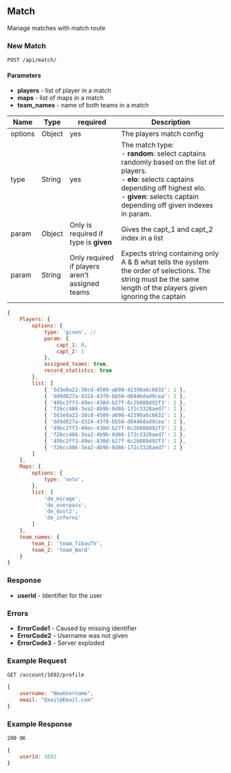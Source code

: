 

## Match
Manage matches with match route

### New Match
`POST /api/match/`

#### Parameters
- **players** - list of player in a match
- **maps** - list of maps in a match
- **team_names** - name of both teams in a match

| Name    | Type   | required | Description                                                                                                                                                                                          |
|---------|--------|----------|--------------------------|
| options | Object |    yes   | The players match config |                                                                                                                                                                                              |
| type    | String |    yes   | The match type: <br> - **random**: select captains randomly based on the list of players. <br>- **elo**: selects captains depending off highest elo. <br>- **given**: selects captain depending off given indexes in param.          | 
|    param     |    Object    |     Only is required if  type is **given**     |          Gives the capt_1 and capt_2 index in a list           |      
|    param     |       String     |  Only required if  players aren't assigned teams      | Expects string containing only A & B what tells the system the order of selections. The string must be the same length of the players given ignoring the captain    |                                                                                                                                                                            

```javascript
{
	Players: {
		options: {
			type: 'given', // 
			param: {
				capt_1: 0,
				capt_2: 1
			},
			assigned_teams: true, 
			record_statistcs: true 
		},
		list: [
			{ '5d3e0a22-38cd-4509-a698-42398a6c6632': 1 },
			{ 'dd9d827a-d324-43f0-bb56-d0446dad9cea': 1 },
			{ '49bc2ff3-49ec-430d-b27f-6c2b088d92f3': 1 },
			{ 'f26cc486-3ea2-4b9b-8d86-172c3328aed7': 1 },
			{ '5d3e0a22-38cd-4509-a698-42398a6c6632': 1 },
			{ 'dd9d827a-d324-43f0-bb56-d0446dad9cea': 2 },
			{ '49bc2ff3-49ec-430d-b27f-6c2b088d92f3': 2 },
			{ 'f26cc486-3ea2-4b9b-8d86-172c3328aed7': 2 },
			{ '49bc2ff3-49ec-430d-b27f-6c2b088d92f3': 2 },
			{ 'f26cc486-3ea2-4b9b-8d86-172c3328aed7': 2 }
		]
	},
	Maps: {
		options: {
			type: 'veto',
		},
		list: [
			'de_mirage', 
			'de_overpass',
			'de_dust2', 
			'de_inferno'
		]
	},
	team_names: {
		team_1: 'team_TibauTV',
		team_2: 'team_Ward'
	}
}
```


### Response
- **userId** - Identifier for the user

### Errors
- **ErrorCode1** - Caused by missing identifier
- **ErrorCode2** - Username was not given
- **ErrorCode3** - Server exploded

### Example Request
`GET /account/1692/profile`

```javascript
{
	username: "NewUsername",
	email: "Email@Email.com"
}
```

### Example Response
`200 OK`

```javascript
{
	userId: 1692
}
```
